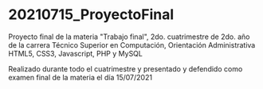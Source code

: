 # 20210715_ProyectoFinal

Proyecto final de la materia "Trabajo final", 2do. cuatrimestre de 2do. año de la carrera Técnico Superior en Computación, Orientación Administrativa 
HTML5, CSS3, Javascript, PHP y MySQL

Realizado durante todo el cuatrimestre y presentado y defendido como examen final de la materia el día 15/07/2021

